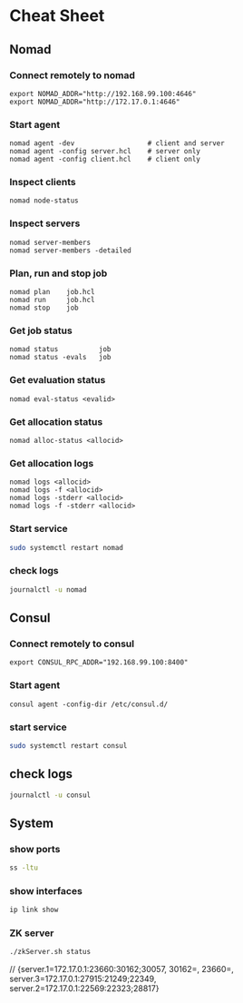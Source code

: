 # Cheat Sheet


## Nomad

### Connect remotely to nomad
```
export NOMAD_ADDR="http://192.168.99.100:4646"
export NOMAD_ADDR="http://172.17.0.1:4646"
```
### Start agent
```
nomad agent -dev                  # client and server
nomad agent -config server.hcl    # server only
nomad agent -config client.hcl    # client only
```
### Inspect clients
```
nomad node-status
```
### Inspect servers
```
nomad server-members
nomad server-members -detailed
```
### Plan, run and stop job
```
nomad plan    job.hcl
nomad run     job.hcl
nomad stop    job
```
### Get job status
```
nomad status          job
nomad status -evals   job
```
### Get evaluation status
```
nomad eval-status <evalid>
```
### Get allocation status
```
nomad alloc-status <allocid>
```
### Get allocation logs
```
nomad logs <allocid>
nomad logs -f <allocid>
nomad logs -stderr <allocid>
nomad logs -f -stderr <allocid>
```
### Start service
```sh
sudo systemctl restart nomad
```
### check logs
```sh
journalctl -u nomad
```


## Consul

### Connect remotely to consul
```
export CONSUL_RPC_ADDR="192.168.99.100:8400"
```
### Start agent
```
consul agent -config-dir /etc/consul.d/
```
### start service
```sh
sudo systemctl restart consul
```
## check logs
```sh
journalctl -u consul
```


## System

### show ports
```sh
ss -ltu
```
### show interfaces
```sh
ip link show
```

### ZK server 
```sh
./zkServer.sh status
```

// {server.1=172.17.0.1:23660:30162;30057, 30162=, 23660=, server.3=172.17.0.1:27915:21249;22349, server.2=172.17.0.1:22569:22323;28817}